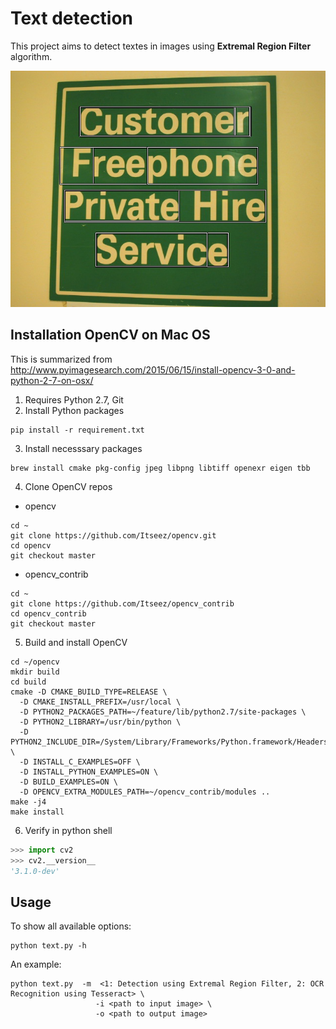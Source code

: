 # Text detection

This project aims to detect textes in images using **Extremal Region Filter** algorithm.

![Matching result](/demo.jpg)

## Installation OpenCV on Mac OS
This is summarized from http://www.pyimagesearch.com/2015/06/15/install-opencv-3-0-and-python-2-7-on-osx/

1. Requires Python 2.7, Git
2. Install Python packages
  ```
pip install -r requirement.txt
  ```
  
3. Install necesssary packages
  ```
brew install cmake pkg-config jpeg libpng libtiff openexr eigen tbb
  ```
  
4. Clone OpenCV repos
  * opencv
 ```
cd ~
git clone https://github.com/Itseez/opencv.git
cd opencv
git checkout master
 ```
   * opencv_contrib
   ```
cd ~
git clone https://github.com/Itseez/opencv_contrib
cd opencv_contrib
git checkout master
   ```
   
5. Build and install OpenCV
  ```
cd ~/opencv
mkdir build
cd build
cmake -D CMAKE_BUILD_TYPE=RELEASE \
    -D CMAKE_INSTALL_PREFIX=/usr/local \
	-D PYTHON2_PACKAGES_PATH=~/feature/lib/python2.7/site-packages \
	-D PYTHON2_LIBRARY=/usr/bin/python \
	-D PYTHON2_INCLUDE_DIR=/System/Library/Frameworks/Python.framework/Headers \
	-D INSTALL_C_EXAMPLES=OFF \
    -D INSTALL_PYTHON_EXAMPLES=ON \
	-D BUILD_EXAMPLES=ON \
	-D OPENCV_EXTRA_MODULES_PATH=~/opencv_contrib/modules ..
make -j4
make install
  ```
  
6. Verify in python shell
  ```python
>>> import cv2
>>> cv2.__version__
'3.1.0-dev'
  ```

## Usage

To show all available options:
```
python text.py -h
```

An example:

```
python text.py  -m  <1: Detection using Extremal Region Filter, 2: OCR Recognition using Tesseract> \
		           -i <path to input image> \
		           -o <path to output image>
```
